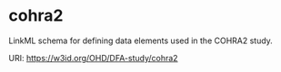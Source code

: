 # cohra2 

LinkML schema for defining data elements used in the COHRA2 study.

URI: https://w3id.org/OHD/DFA-study/cohra2

